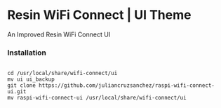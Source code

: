 # Resin WiFi Connect | UI Theme
An Improved Resin WiFi Connect UI

### Installation
```fish

cd /usr/local/share/wifi-connect/ui
mv ui ui_backup
git clone https://github.com/juliancruzsanchez/raspi-wifi-connect-ui.git
mv raspi-wifi-connect-ui /usr/local/share/wifi-connect/ui

```
